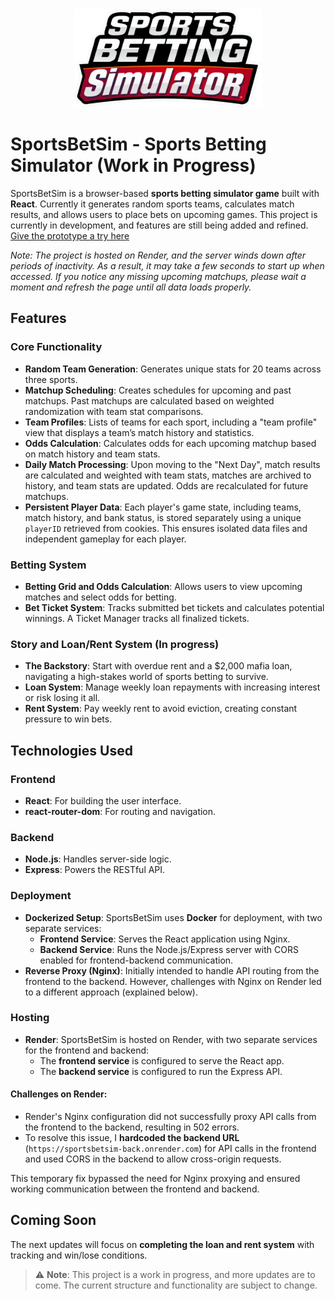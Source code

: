 <div align="center">
  <img src="./public/images/title_logo.png" alt="Title Logo" width="300" />
</div>

# SportsBetSim - Sports Betting Simulator (Work in Progress)

SportsBetSim is a browser-based **sports betting simulator game** built with **React**. Currently it generates random sports teams, calculates match results, and allows users to place bets on upcoming games. This project is currently in development, and features are still being added and refined. [Give the prototype a try here](https://sportsbetsim-front.onrender.com/) 

*Note: The project is hosted on Render, and the server winds down after periods of inactivity. As a result, it may take a few seconds to start up when accessed. If you notice any missing upcoming matchups, please wait a moment and refresh the page until all data loads properly.*

## Features

### Core Functionality
- **Random Team Generation**: Generates unique stats for 20 teams across three sports.
- **Matchup Scheduling**: Creates schedules for upcoming and past matchups. Past matchups are calculated based on weighted randomization with team stat comparisons.
- **Team Profiles**: Lists of teams for each sport, including a "team profile" view that displays a team’s match history and statistics.
- **Odds Calculation**: Calculates odds for each upcoming matchup based on match history and team stats.
- **Daily Match Processing**: Upon moving to the "Next Day", match results are calculated and weighted with team stats, matches are archived to history, and team stats are updated. Odds are recalculated for future matchups.
- **Persistent Player Data**: Each player's game state, including teams, match history, and bank status, is stored separately using a unique `playerID` retrieved from cookies. This ensures isolated data files and independent gameplay for each player.

### Betting System
- **Betting Grid and Odds Calculation**: Allows users to view upcoming matches and select odds for betting. 
- **Bet Ticket System**: Tracks submitted bet tickets and calculates potential winnings. A Ticket Manager tracks all finalized tickets.

### Story and Loan/Rent System (In progress)
- **The Backstory**: Start with overdue rent and a $2,000 mafia loan, navigating a high-stakes world of sports betting to survive.  
- **Loan System**: Manage weekly loan repayments with increasing interest or risk losing it all.  
- **Rent System**: Pay weekly rent to avoid eviction, creating constant pressure to win bets.

## Technologies Used

### Frontend
- **React**: For building the user interface.
- **react-router-dom**: For routing and navigation.

### Backend
- **Node.js**: Handles server-side logic.
- **Express**: Powers the RESTful API.

### Deployment
- **Dockerized Setup**: SportsBetSim uses **Docker** for deployment, with two separate services:
  - **Frontend Service**: Serves the React application using Nginx.
  - **Backend Service**: Runs the Node.js/Express server with CORS enabled for frontend-backend communication.
- **Reverse Proxy (Nginx)**: Initially intended to handle API routing from the frontend to the backend. However, challenges with Nginx on Render led to a different approach (explained below).

### Hosting
- **Render**: SportsBetSim is hosted on Render, with two separate services for the frontend and backend:
  - The **frontend service** is configured to serve the React app.
  - The **backend service** is configured to run the Express API.

#### Challenges on Render:
- Render's Nginx configuration did not successfully proxy API calls from the frontend to the backend, resulting in 502 errors.
- To resolve this issue, I **hardcoded the backend URL** (`https://sportsbetsim-back.onrender.com`) for API calls in the frontend and used CORS in the backend to allow cross-origin requests.

This temporary fix bypassed the need for Nginx proxying and ensured working communication between the frontend and backend.

## Coming Soon
The next updates will focus on **completing the loan and rent system** with tracking and win/lose conditions.


> ⚠️ **Note**: This project is a work in progress, and more updates are to come. The current structure and functionality are subject to change.
